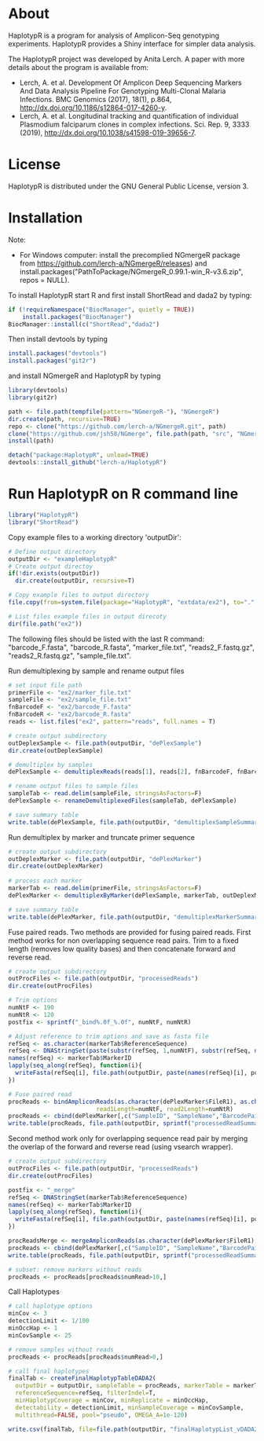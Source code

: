 # About

HaplotypR is a program for analysis of Amplicon-Seq genotyping experiments. HaplotypR provides a Shiny interface for simpler data analysis.

The HaplotypR project was developed by Anita Lerch. A paper with more details about the program is available from:

  * Lerch, A. et al. Development Of Amplicon Deep Sequencing Markers And Data Analysis Pipeline For Genotyping Multi-Clonal Malaria Infections. BMC Genomics (2017), 18(1), p.864, http://dx.doi.org/10.1186/s12864-017-4260-y.
  * Lerch, A. et al. Longitudinal tracking and quantification of individual Plasmodium falciparum clones in complex infections. Sci. Rep. 9, 3333 (2019), http://dx.doi.org/10.1038/s41598-019-39656-7.

# License

HaplotypR is distributed under the GNU General Public License, version 3.

# Installation

Note:
* For Windows computer: install the precomplied NGmergeR package from https://github.com/lerch-a/NGmergeR/releases) and  install.packages("PathToPackage/NGmergeR_0.99.1-win_R-v3.6.zip", repos = NULL).

To install HaplotypR start R and first install ShortRead and dada2 by typing:

```R
if (!requireNamespace("BiocManager", quietly = TRUE))
    install.packages("BiocManager")
BiocManager::install(c("ShortRead","dada2")
```

Then install devtools by typing

```R
install.packages("devtools")
install.packages("git2r")
```

and install NGmergeR and HaplotypR by typing

```R
library(devtools)
library(git2r)

path <- file.path(tempfile(pattern="NGmergeR-"), "NGmergeR")
dir.create(path, recursive=TRUE)
repo <- clone("https://github.com/lerch-a/NGmergeR.git", path)
clone("https://github.com/jsh58/NGmerge", file.path(path, "src", "NGmerge"))
install(path)

detach("package:HaplotypR", unload=TRUE)
devtools::install_github("lerch-a/HaplotypR")
```

# Run HaplotypR on R command line

```R
library("HaplotypR")
library("ShortRead")
```

Copy example files to a working directory 'outputDir':
```R
# Define output directory 
outputDir <- "exampleHaplotypR"  
# Create output directoy
if(!dir.exists(outputDir))
  dir.create(outputDir, recursive=T)

# Copy example files to output directory
file.copy(from=system.file(package="HaplotypR", "extdata/ex2"), to=".", recursive = T)

# List files example files in output direcoty
dir(file.path("ex2"))
```
The following files should be listed with the last R command: "barcode_F.fasta", "barcode_R.fasta", "marker_file.txt", "reads2_F.fastq.gz", "reads2_R.fastq.gz", "sample_file.txt". 

Run demultiplexing by sample and rename output files
```R
# set input file path
primerFile <- "ex2/marker_file.txt"
sampleFile <- "ex2/sample_file.txt"
fnBarcodeF <- "ex2/barcode_F.fasta"
fnBarcodeR <- "ex2/barcode_R.fasta"
reads <- list.files("ex2", pattern="reads", full.names = T)

# create output subdirectory 
outDeplexSample <- file.path(outputDir, "dePlexSample")
dir.create(outDeplexSample)

# demultiplex by samples
dePlexSample <- demultiplexReads(reads[1], reads[2], fnBarcodeF, fnBarcodeR, outDeplexSample)

# rename output files to sample files
sampleTab <- read.delim(sampleFile, stringsAsFactors=F)
dePlexSample <- renameDemultiplexedFiles(sampleTab, dePlexSample)

# save summary table
write.table(dePlexSample, file.path(outputDir, "demultiplexSampleSummary.txt"), sep="\t", row.names=F)
```

Run demultiplex by marker and truncate primer sequence
```R
# create output subdirectory 
outDeplexMarker <- file.path(outputDir, "dePlexMarker")
dir.create(outDeplexMarker)
  
# process each marker
markerTab <- read.delim(primerFile, stringsAsFactors=F)
dePlexMarker <- demultiplexByMarker(dePlexSample, markerTab, outDeplexMarker)

# save summary table
write.table(dePlexMarker, file.path(outputDir, "demultiplexMarkerSummary.txt"), sep="\t", row.names=F)
```

Fuse paired reads. Two methods are provided for fusing paired reads. 
First method works for non overlapping sequence read pairs. Trim to a fixed length (removes low quality bases) and then concatenate forward and reverse read.
```R
# create output subdirectory 
outProcFiles <- file.path(outputDir, "processedReads")
dir.create(outProcFiles)

# Trim options
numNtF <- 190
numNtR <- 120
postfix <- sprintf("_bind%.0f_%.0f", numNtF, numNtR)

# Adjust reference to trim options and save as fasta file
refSeq <- as.character(markerTab$ReferenceSequence)
refSeq <- DNAStringSet(paste(substr(refSeq, 1,numNtF), substr(refSeq, nchar(refSeq)+1-numNtR, nchar(refSeq)), sep=""))
names(refSeq) <- markerTab$MarkerID
lapply(seq_along(refSeq), function(i){
  writeFasta(refSeq[i], file.path(outputDir, paste(names(refSeq)[i], postfix, ".fasta", sep="")))
})

# Fuse paired read
procReads <- bindAmpliconReads(as.character(dePlexMarker$FileR1), as.character(dePlexMarker$FileR2), outProcFiles, 
                         read1Length=numNtF, read2Length=numNtR)
procReads <- cbind(dePlexMarker[,c("SampleID", "SampleName","BarcodePair", "MarkerID")], procReads)
write.table(procReads, file.path(outputDir, sprintf("processedReadSummary%s.txt", postfix)), sep="\t", row.names=F)
```

Second method work only for overlapping sequence read pair by merging the overlap of the forward and reverse read (using vsearch wrapper).
```R
# create output subdirectory 
outProcFiles <- file.path(outputDir, "processedReads")
dir.create(outProcFiles)

postfix <- "_merge"
refSeq <- DNAStringSet(markerTab$ReferenceSequence)
names(refSeq) <- markerTab$MarkerID
lapply(seq_along(refSeq), function(i){
  writeFasta(refSeq[i], file.path(outputDir, paste(names(refSeq)[i], postfix, ".fasta", sep="")))
})

procReadsMerge <- mergeAmpliconReads(as.character(dePlexMarker$FileR1), as.character(dePlexMarker$FileR2), outProcFiles, method="NGmerge")
procReads <- cbind(dePlexMarker[,c("SampleID", "SampleName","BarcodePair", "MarkerID")], procReadsMerge)
write.table(procReads, file.path(outputDir, sprintf("processedReadSummary%s.txt", postfix)), sep="\t", row.names=F, quote=F)

# subset: remove markers without reads 
procReads <- procReads[procReads$numRead>10,]

```

Call Haplotypes
```R
# call haplotype options
minCov <- 3
detectionLimit <- 1/100
minOccHap <- 1
minCovSample <- 25

# remove samples without reads
procReads <- procReads[procReads$numRead>0,]

# call final haplotypes
finalTab <- createFinalHaplotypTableDADA2(
  outputDir = outputDir, sampleTable = procReads, markerTable = markerTab,
  referenceSequence=refSeq, filterIndel=T,
  minHaplotypCoverage = minCov, minReplicate = minOccHap, 
  detectability = detectionLimit, minSampleCoverage = minCovSample,
  multithread=FALSE, pool="pseudo", OMEGA_A=1e-120)

write.csv(finalTab, file=file.path(outputDir, "finalHaplotypList_vDADA2.csv"), row.names=F)
```

